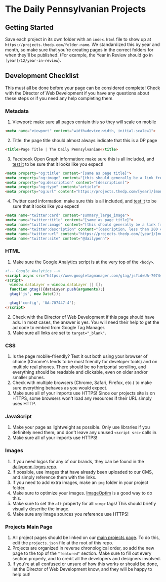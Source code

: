 # The Daily Pennsylvanian Projects

## Getting Started

Save each project in its own folder with an `index.html` file to show up at `https://projects.thedp.com/folder-name`. We standardized this by year and month, so make sure that you're creating pages in the correct folders for when they'll be published. (For example, the Year in Review should go in `[year]/12/year-in-review`).

## Development Checklist

This must all be done before your page can be considered complete! Check with the Director of Web Development if you have any questions about these steps or if you need any help completing them.

### Metadata

1. Viewport: make sure all pages contain this so they will scale on mobile

```HTML
<meta name="viewport" content="width=device-width, initial-scale=1">
```

2. Title: the page title should almost always indicate that this is a DP page

```HTML
<title>Page Title | The Daily Pennsylvanian</title>
```

3. Facebook Open Graph information: make sure this is all included, and [test it](https://developers.facebook.com/tools/debug/) to be sure that it looks like you expect!

```HTML
<meta property="og:title" content="[same as page title]">
<meta property="og:image" content="[this should generally be a link from our CMS]">
<meta property="og:description" content="[description]">
<meta property="og:type" content="article">
<meta property="og:url" content="https://projects.thedp.com/[year]/[month]/[project-name]">
```

4. Twitter card information: make sure this is all included, and [test it](https://cards-dev.twitter.com/validator) to be sure that it looks like you expect!

```HTML
<meta name="twitter:card" content="summary_large_image">
<meta name="twitter:title" content="[same as page title]">
<meta name="twitter:image" content="[this should generally be a link from our CMS]">
<meta name="twitter:description" content="[description, less than 200 characters]">
<meta name="twitter:url" content="https://projects.thedp.com/[year]/[month]/[project-name]">
<meta name="twitter:site" content="@dailypenn">
```

### HTML

1. Make sure the Google Analytics script is at the very top of the `<body>`.

```HTML
<!-- Google Analytics -->
<script async src="https://www.googletagmanager.com/gtag/js?id=UA-707447-4"></script>
<script>
  window.dataLayer = window.dataLayer || [];
  function gtag(){dataLayer.push(arguments);}
  gtag('js', new Date());

  gtag('config', 'UA-707447-4');
</script>
```

2. Check with the Director of Web Development if this page should have ads. In most cases, the answer is yes. You will need their help to get the ad code to embed from Google Tag Manager.
3. Make sure all links are set to `target="_blank"`.

### CSS

1. Is the page mobile-friendly? Test it out both using your browser of choice (Chrome's tends to be most friendly for developer tools) and on multiple real phones. There should be no horizontal scrolling, and everything should be readable and clickable, even on older and/or smaller phones.
2. Check with multiple browsers (Chrome, Safari, Firefox, etc.) to make sure everything behaves as you would expect.
3. Make sure all of your imports use HTTPS! Since our projects site is on HTTPS, some browsers won't load any resources if their URL simply uses HTTP.

### JavaScript

1. Make your page as lightweight as possible. Only use libraries if you definitely need them, and don't leave any unused `<script src>` calls in.
2. Make sure all of your imports use HTTPS!

### Images

1. If you need logos for any of our brands, they can be found in the [dailypenn-logos repo](https://github.com/dailypenn/dailypenn-logos).
2. If possible, use images that have already been uploaded to our CMS, and simply reference them with the links.
3. If you need to add extra images, make an `img` folder in your project folder.
4. Make sure to optimize your images. [ImageOptim](https://imageoptim.com) is a good way to do this.
5. Make sure to set the `alt` property for all `<img>` tags! This should briefly visually describe the image.
6. Make sure any image sources you reference use HTTPS!

### Projects Main Page

1. All project pages should be linked on our [main projects page](https://projects.thedp.com). To do this, edit the `projects.json` file at the root of this repo.
2. Projects are organized in reverse chronological order, so add the new page to the top of the `"featured"` section. Make sure to fill out every section properly, and to credit all the developers and designers involved.
3. If you're at all confused or unsure of how this works or should be done, let the Director of Web Development know, and they will be happy to help out!
